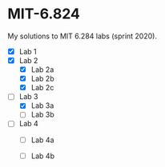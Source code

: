 # MIT-6.824

My solutions to MIT 6.284 labs (sprint 2020).

- [X] Lab 1
- [X] Lab 2
	- [X] Lab 2a
	- [X] Lab 2b
	- [X] Lab 2c
- [ ] Lab 3
	- [X] Lab 3a
	- [ ] Lab 3b
- [ ] Lab 4
	- [ ] Lab 4a
	- [ ] Lab 4b


